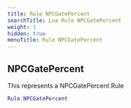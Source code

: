 ```yaml
---
title: Rule NPCGatePercent
searchTitle: Lua Rule NPCGatePercent
weight: 1
hidden: true
menuTitle: Rule NPCGatePercent
---
```

## NPCGatePercent

This represents a NPCGatePercent Rule
```lua
Rule.NPCGatePercent
```